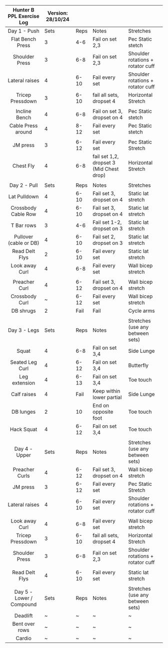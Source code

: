 | Hunter B PPL Exercise Log | Version: 28/10/24 |      |                                          |                                   |
|:-------------------------:|-------------------|------|------------------------------------------|-----------------------------------|
| Day 1 - Push              |       Sets        | Reps |                   Notes                  |             Stretches             |
|      Flat Bench Press     |         3         |  4-6 | Fail on set 2,3                          | Pec Static stetch                 |
|       Shoulder Press      |         3         |  6-8 | Fail on set 2,3                          | Shoulder rotations + rotator cuff |
|       Lateral raises      |         4         | 6-10 | Fail every set                           | Shoulder rotations + rotator cuff |
|      Tricep Pressdown     |         3         | 6-10 | fail all sets, dropset 4                 | Horizontal Stretch                |
|                           |                   |      |                                          |                                   |
|       Incline Bench       |         4         |  6-8 | Fail on set 3, dropset on 4              | Pec Static stetch                 |
|     Cable Press around    |         4         | 8-12 | Fail every set                           | Pec Static stetch                 |
|                           |                   |      |                                          |                                   |
|          JM press         |         3         | 6-12 | Fail every set                           | Pec Static Stretch                |
|         Chest Fly         |         4         |  6-8 | fail set 1,2, dropset 3 (Mid Chest drop) | Horizontal Stretch                |
|                           |                   |      |                                          |                                   |
| Day 2 - Pull              |       Sets        | Reps |                   Notes                  |             Stretches             |
|        Lat Pulldown       |         4         | 6-10 | Fail set 3, dropset on 4                 | Static lat stretch                |
|    Crossbody Cable Row    |         4         | 6-10 | Fail set 3, dropset on 4                 | Static lat stretch                |
|         T Bar rows        |         3         |  4-6 | Fail set 1-2, dropset on 3               | Static lat stretch                |
|   Pullover (cable or DB)  |         4         | 6-10 | Fail set 2, dropset on 3                 | Static lat stretch                |
|       Read Delt Flys      |         2         | 6-10 | Fail every set                           | Static lat stretch                |
|       Look away Curl      |         4         |  6-8 | Fail every set                           | Wall bicep stretch                |
|                           |                   |      |                                          |                                   |
|       Preacher Curl       |         4         | 6-12 | Fail set 3, dropset on 4                 | Wall bicep stretch                |
|       Crossbody Curl      |         ~         | 6-12 | Fail every set                           | Wall bicep stretch                |
|         DB shrugs         |         2         | Fail | Fail                                     | Cycle arms                        |
|                           |                   |      |                                          |                                   |
| Day 3 - Legs              |       Sets        | Reps |                   Notes                  |  Stretches (use any between sets) |
|            Squat          |         4         |  6-8 | Fail on set 3,4                          | Side Lunge                        |
|      Seated Leg Curl      |         4         | 6-12 | Fail on set 3,4                          | Butterfly                         |
|       Leg extension       |         4         | 6-13 | Fail on set 3,4                          | Toe touch                         |
|        Calf raises        |         4         | Fail | Keep within lower partial                | Side Lunge                        |
|         DB lunges         |         2         |  10  | End on opposite foot                     | Toe touch                         |
|         Hack Squat        |         4         | 6-12 | Fail on set 3,4                          | Toe touch                         |
|                           |                   |      |                                          |                                   |
| Day 4 - Upper             |       Sets        | Reps |                   Notes                  |  Stretches (use any between sets) |
|       Preacher Curls      |         4         | 6-12 | Fail set 3, dropset on 4                 | Wall bicep stretch                |
|          JM press         |         3         | 6-12 | Fail every set                           | Pec Static Stretch                |
|       Lateral raises      |         4         | 6-10 | Fail every set                           | Shoulder rotations + rotator cuff |
|                           |                   |      |                                          |                                   |
|       Look away Curl      |         4         |  6-8 | Fail every set                           | Wall bicep stretch                |
|      Tricep Pressdown     |         3         | 6-10 | fail all sets, dropset 4                 | Horizontal Stretch                |
|       Shoulder Press      |         3         |  6-8 | Fail on set 2,3                          | Shoulder rotations + rotator cuff |
|                           |                   |      |                                          |                                   |
|       Read Delt Flys      |         4         | 6-10 | Fail every set                           | Static lat stretch                |
|                           |                   |      |                                          |                                   |
| Day 5 - Lower / Compound  |       Sets        | Reps |                   Notes                  |  Stretches (use any between sets) |
|          Deadlift         |         ~         |   ~  |                     ~                    |                 ~                 |
|       Bent over rows      |         ~         |   ~  |                     ~                    |                 ~                 |
|           Cardio          |         ~         |   ~  |                     ~                    |                 ~                 |
